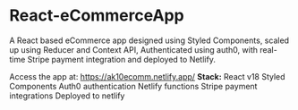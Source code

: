 # React-eCommerceApp
A React based eCommerce app designed using Styled Components, scaled up using Reducer and Context API, Authenticated using auth0, with real-time Stripe payment integration and deployed to Netlify.

Access the app at: https://ak10ecomm.netlify.app/ 
**Stack:**
React v18
Styled Components
Auth0 authentication
Netlify functions 
Stripe payment integrations
Deployed to netlify
